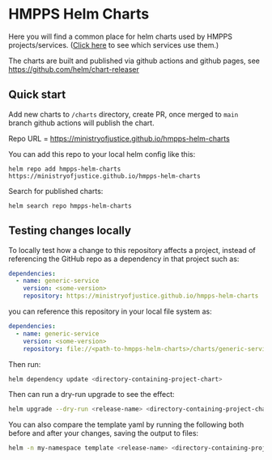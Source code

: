 # HMPPS Helm Charts

Here you will find a common place for helm charts used by HMPPS projects/services.
([Click here][version_list] to see which services use them.)

The charts are built and published via github actions and github pages, see <https://github.com/helm/chart-releaser>

## Quick start

Add new charts to `/charts` directory, create PR, once merged to `main` branch github actions will publish the chart.

Repo URL = https://ministryofjustice.github.io/hmpps-helm-charts

You can add this repo to your local helm config like this:

```
helm repo add hmpps-helm-charts https://ministryofjustice.github.io/hmpps-helm-charts
```

Search for published charts:

```
helm search repo hmpps-helm-charts
```

## Testing changes locally

To locally test how a change to this repository affects a project, instead of referencing the GitHub repo as a dependency in that project such as:

```yaml
dependencies:
  - name: generic-service
    version: <some-version>
    repository: https://ministryofjustice.github.io/hmpps-helm-charts
```

you can reference this repository in your local file system as:

```yaml
dependencies:
  - name: generic-service
    version: <some-version>
    repository: file://<path-to-hmpps-helm-charts>/charts/generic-service
```

Then run:

```bash
helm dependency update <directory-containing-project-chart>
```

Then can run a dry-run upgrade to see the effect:

```bash
helm upgrade --dry-run <release-name> <directory-containing-project-chart> --values <values-file>
```

You can also compare the template yaml by running the following both before and after your changes, saving the output to files:

```bash
helm -n my-namespace template <release-name> <directory-containing-project-chart> --values=<values-file>
```

[version_list]: https://structurizr.com/share/56937/documentation/*#2

